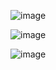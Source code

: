 ![image](https://github.com/user-attachments/assets/77410e2b-535b-4b2f-adcd-93250f07bbd5)

![image](https://github.com/user-attachments/assets/19602db6-da69-49e3-8833-82c300b5c531)

![image](https://github.com/user-attachments/assets/3d4392bc-df75-4475-8de8-ff62a2989b17)



